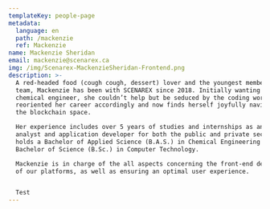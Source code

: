 ```yaml
---
templateKey: people-page
metadata:
  language: en
  path: /mackenzie
  ref: Mackenzie
name: Mackenzie Sheridan
email: mackenzie@scenarex.ca
img: /img/Scenarex-MackenzieSheridan-Frontend.png
description: >-
  A red-headed food (cough cough, dessert) lover and the youngest member of our
  team, Mackenzie has been with SCENAREX since 2018. Initially wanting to be a
  chemical engineer, she couldn’t help but be seduced by the coding world,
  reoriented her career accordingly and now finds herself joyfully navigating
  the blockchain space.

  Her experience includes over 5 years of studies and internships as an IT
  analyst and application developer for both the public and private sector. She
  holds a Bachelor of Applied Science (B.A.S.) in Chemical Engineering and
  Bachelor of Science (B.Sc.) in Computer Technology.

  Mackenzie is in charge of the all aspects concerning the front-end development
  of our platforms, as well as ensuring an optimal user experience.


  Test
---
```


